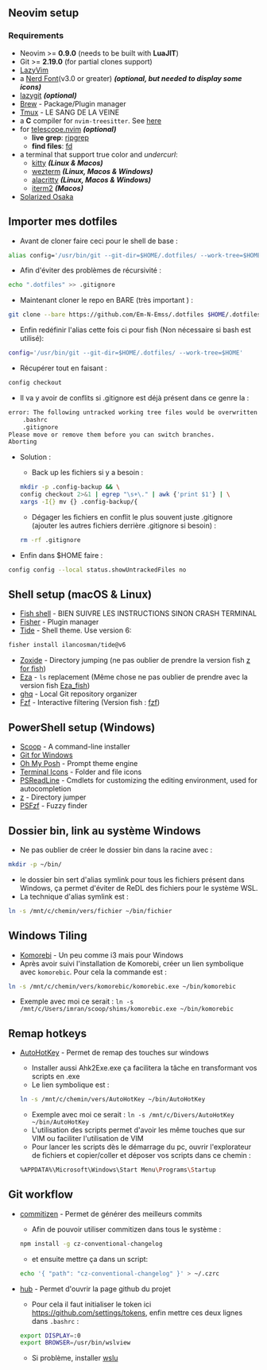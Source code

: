 ## Neovim setup

### Requirements

- Neovim >= **0.9.0** (needs to be built with **LuaJIT**)
- Git >= **2.19.0** (for partial clones support)
- [LazyVim](https://www.lazyvim.org/)
- a [Nerd Font](https://www.nerdfonts.com/)(v3.0 or greater) **_(optional, but needed to display some icons)_**
- [lazygit](https://github.com/jesseduffield/lazygit) **_(optional)_**
- [Brew](https://brew.sh/) - Package/Plugin manager
- [Tmux](https://doc.ubuntu-fr.org/tmux) - LE SANG DE LA VEINE
- a **C** compiler for `nvim-treesitter`. See [here](https://github.com/nvim-treesitter/nvim-treesitter#requirements)
- for [telescope.nvim](https://github.com/nvim-telescope/telescope.nvim) **_(optional)_**
  - **live grep**: [ripgrep](https://github.com/BurntSushi/ripgrep)
  - **find files**: [fd](https://github.com/sharkdp/fd)
- a terminal that support true color and _undercurl_:
  - [kitty](https://github.com/kovidgoyal/kitty) **_(Linux & Macos)_**
  - [wezterm](https://github.com/wez/wezterm) **_(Linux, Macos & Windows)_**
  - [alacritty](https://github.com/alacritty/alacritty) **_(Linux, Macos & Windows)_**
  - [iterm2](https://iterm2.com/) **_(Macos)_**
- [Solarized Osaka](https://github.com/craftzdog/solarized-osaka.nvim)

## Importer mes dotfiles

- Avant de cloner faire ceci pour le shell de base :

```bash
alias config='/usr/bin/git --git-dir=$HOME/.dotfiles/ --work-tree=$HOME'
```

- Afin d'éviter des problèmes de récursivité :

```bash
echo ".dotfiles" >> .gitignore
```

- Maintenant cloner le repo en BARE (très important ) :

```bash
git clone --bare https://github.com/Em-N-Emss/.dotfiles $HOME/.dotfiles
```

- Enfin redéfinir l'alias cette fois ci pour fish (Non nécessaire si bash est utilisé):

```bash
config='/usr/bin/git --git-dir=$HOME/.dotfiles/ --work-tree=$HOME'
```

- Récupérer tout en faisant :

```bash
config checkout
```

- Il va y avoir de conflits si .gitignore est déjà présent dans ce genre la :

```bash
error: The following untracked working tree files would be overwritten by checkout:
    .bashrc
    .gitignore
Please move or remove them before you can switch branches.
Aborting
```

- Solution :

  - Back up les fichiers si y a besoin :

  ```bash
  mkdir -p .config-backup && \
  config checkout 2>&1 | egrep "\s+\." | awk {'print $1'} | \
  xargs -I{} mv {} .config-backup/{
  ```

  - Dégager les fichiers en conflit le plus souvent juste .gitignore (ajouter les autres fichiers derrière .gitignore si besoin) :

  ```bash
  rm -rf .gitignore
  ```

- Enfin dans $HOME faire :

```bash
config config --local status.showUntrackedFiles no
```

## Shell setup (macOS & Linux)

- [Fish shell](https://fishshell.com/) - BIEN SUIVRE LES INSTRUCTIONS SINON CRASH TERMINAL
- [Fisher](https://github.com/jorgebucaran/fisher) - Plugin manager
- [Tide](https://github.com/IlanCosman/tide) - Shell theme. Use version 6:

```bash
fisher install ilancosman/tide@v6
```

- [Zoxide](https://github.com/ajeetdsouza/zoxide) - Directory jumping (ne pas oublier de prendre la version fish [z for fish](https://github.com/jethrokuan/z))
- [Eza](https://github.com/eza-community/eza) - `ls` replacement (Même chose ne pas oublier de prendre avec la version fish [Eza_fish](https://github.com/plttn/fish-eza))
- [ghq](https://github.com/x-motemen/ghq) - Local Git repository organizer
- [Fzf](https://github.com/junegunn/fzf) - Interactive filtering (Version fish : [fzf](https://github.com/PatrickF1/fzf.fish))

## PowerShell setup (Windows)

- [Scoop](https://scoop.sh/) - A command-line installer
- [Git for Windows](https://gitforwindows.org/)
- [Oh My Posh](https://ohmyposh.dev/) - Prompt theme engine
- [Terminal Icons](https://github.com/devblackops/Terminal-Icons) - Folder and file icons
- [PSReadLine](https://docs.microsoft.com/en-us/powershell/module/psreadline/) - Cmdlets for customizing the editing environment, used for autocompletion
- [z](https://www.powershellgallery.com/packages/z) - Directory jumper
- [PSFzf](https://github.com/kelleyma49/PSFzf) - Fuzzy finder

## Dossier bin, link au système Windows

- Ne pas oublier de créer le dossier bin dans la racine avec :

```bash
mkdir -p ~/bin/
```

- le dossier bin sert d'alias symlink pour tous les fichiers présent dans Windows, ça permet d'éviter de ReDL des fichiers pour le système WSL.
- La technique d'alias symlink est :

```bash
ln -s /mnt/c/chemin/vers/fichier ~/bin/fichier
```

## Windows Tiling

- [Komorebi](https://github.com/LGUG2Z/komorebi) - Un peu comme i3 mais pour Windows
- Après avoir suivi l'installation de Komorebi, créer un lien symbolique avec `komorebic`.
  Pour cela la commande est :

```bash
ln -s /mnt/c/chemin/vers/komorebic/komorebic.exe ~/bin/komorebic
```

- Exemple avec moi ce serait : `ln -s /mnt/c/Users/imran/scoop/shims/komorebic.exe ~/bin/komorebic`

## Remap hotkeys

- [AutoHotKey](https://www.autohotkey.com/) - Permet de remap des touches sur windows

  - Installer aussi Ahk2Exe.exe ça facilitera la tâche en transformant vos scripts en .exe
  - Le lien symbolique est :

  ```bash
  ln -s /mnt/c/chemin/vers/AutoHotKey ~/bin/AutoHotKey
  ```

  - Exemple avec moi ce serait : `ln -s /mnt/c/Divers/AutoHotKey ~/bin/AutoHotKey`
  - L'utilisation des scripts permet d'avoir les même touches que sur VIM ou faciliter l'utilisation de VIM
  - Pour lancer les scripts dès le démarrage du pc, ouvrir l'explorateur de fichiers et copier/coller et déposer vos scripts dans ce chemin :

  ```bash
  %APPDATA%\Microsoft\Windows\Start Menu\Programs\Startup
  ```

## Git workflow

- [commitizen](https://github.com/commitizen/cz-cli) - Permet de générer des meilleurs commits

  - Afin de pouvoir utiliser commitizen dans tous le système :

  ```bash
  npm install -g cz-conventional-changelog
  ```

  - et ensuite mettre ça dans un script:

  ```bash
  echo '{ "path": "cz-conventional-changelog" }' > ~/.czrc
  ```

- [hub](https://github.com/mislav/hub) - Permet d'ouvrir la page github du projet

  - Pour cela il faut initialiser le token ici https://github.com/settings/tokens, enfin mettre ces deux lignes dans `.bashrc` :

  ```bash
  export DISPLAY=:0
  export BROWSER=/usr/bin/wslview
  ```

  - Si problème, installer [wslu](https://github.com/wslutilities/wslu#feature)
